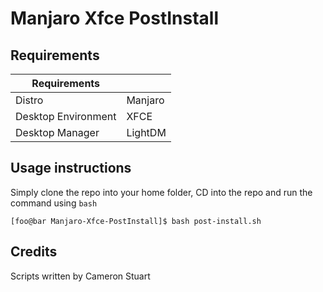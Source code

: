 # Manjaro Xfce PostInstall
## Requirements
| Requirements          |           |
|-----------------------|-----------|
| Distro              	| Manjaro 	|
| Desktop Environment 	| XFCE    	|
| Desktop Manager     	| LightDM 	|

## Usage instructions
Simply clone the repo into your home folder, CD into the repo and run the command using `bash`
```console
[foo@bar Manjaro-Xfce-PostInstall]$ bash post-install.sh
```

## Credits
Scripts written by Cameron Stuart